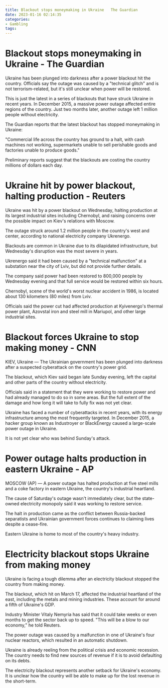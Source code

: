 ```yaml
---
title: Blackout stops moneymaking in Ukraine   The Guardian
date: 2023-01-16 02:14:35
categories:
- Gambling
tags:
---
```



#  Blackout stops moneymaking in Ukraine - The Guardian

Ukraine has been plunged into darkness after a power blackout hit the country. Officials say the outage was caused by a "technical glitch" and is not terrorism-related, but it's still unclear when power will be restored.

This is just the latest in a series of blackouts that have struck Ukraine in recent years. In December 2015, a massive power outage affected entire regions of the country. Just two months later, another outage left 1 million people without electricity.

The Guardian reports that the latest blackout has stopped moneymaking in Ukraine:

"Commercial life across the country has ground to a halt, with cash machines not working, supermarkets unable to sell perishable goods and factories unable to produce goods."

Preliminary reports suggest that the blackouts are costing the country millions of dollars each day.

#  Ukraine hit by power blackout, halting production - Reuters

Ukraine was hit by a power blackout on Wednesday, halting production at its largest industrial sites including Chernobyl, and raising concerns over the possible impact on Kiev's relations with Moscow.

The outage struck around 1.2 million people in the country's west and center, according to national electricity company Ukrenergo.

Blackouts are common in Ukraine due to its dilapidated infrastructure, but Wednesday's disruption was the most severe in years.

Ukrenergo said it had been caused by a "technical malfunction" at a substation near the city of Lviv, but did not provide further details.

The company said power had been restored to 800,000 people by Wednesday evening and that full service would be restored within six hours.

Chernobyl, scene of the world's worst nuclear accident in 1986, is located about 130 kilometers (80 miles) from Lviv.

Officials said the power cut had affected production at Kyivenergo's thermal power plant, Azovstal iron and steel mill in Mariupol, and other large industrial sites.

#  Blackout forces Ukraine to stop making money - CNN

KIEV, Ukraine — The Ukrainian government has been plunged into darkness after a suspected cyberattack on the country's power grid.

The blackout, which Kiev said began late Sunday evening, left the capital and other parts of the country without electricity.

Officials said in a statement that they were working to restore power and had already managed to do so in some areas. But the full extent of the damage and how long it will take to fully fix was not yet clear.

Ukraine has faced a number of cyberattacks in recent years, with its energy infrastructure among the most frequently targeted. In December 2015, a hacker group known as Industroyer or BlackEnergy caused a large-scale power outage in Ukraine.

It is not yet clear who was behind Sunday's attack.

#  Power outage halts production in eastern Ukraine - AP


MOSCOW (AP) — A power outage has halted production at five steel mills and a coke factory in eastern Ukraine, the country's industrial heartland.

The cause of Saturday's outage wasn't immediately clear, but the state-owned electricity monopoly said it was working to restore service.

The halt in production came as the conflict between Russia-backed separatists and Ukrainian government forces continues to claiming lives despite a cease-fire.

Eastern Ukraine is home to most of the country's heavy industry.

#  Electricity blackout stops Ukraine from making money

Ukraine is facing a tough dilemma after an electricity blackout stopped the country from making money.

The blackout, which hit on March 17, affected the industrial heartland of the east, including the metals and mining industries. These account for around a fifth of Ukraine's GDP.

Industry Minister Vitaly Nemyria has said that it could take weeks or even months to get the sector back up to speed. "This will be a blow to our economy," he told Reuters.

The power outage was caused by a malfunction in one of Ukraine's four nuclear reactors, which resulted in an automatic shutdown.

Ukraine is already reeling from the political crisis and economic recession. The country needs to find new sources of revenue if it is to avoid defaulting on its debts.

The electricity blackout represents another setback for Ukraine's economy. It is unclear how the country will be able to make up for the lost revenue in the short-term.